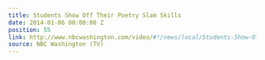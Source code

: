 ```yaml
---
title: Students Show Off Their Poetry Slam Skills
date: 2014-01-06 00:00:00 Z
position: 55
link: http://www.nbcwashington.com/video/#!/news/local/Students-Show-Off-Their-Poetry-Slam-Skills/238910401
source: NBC Washington (TV)
---
```


